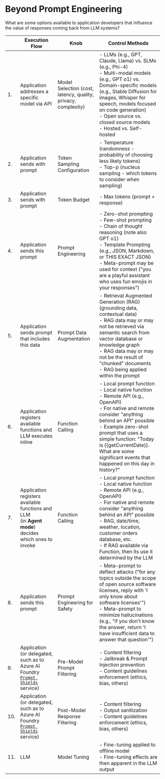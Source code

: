 # Beyond Prompt Engineering

What are some options available to application developers that influence the value of responses coming back from LLM systems?

| | Execution Flow  | Knob | Control Methods |
|--|--------------------|----------|----------------|
|1. | Application addresses a specific model via API | Model Selection (cost, latency, quality, privacy, complexity) | - LLMs (e.g., GPT, Claude, Llama) vs. SLMs (e.g., Phi-4)<br>- Multi-modal models (e.g., GPT o1) vs. Domain-specific models (e.g., Stable Diffusion for images, Whisper for speech, models focused on code generation)<br>- Open source vs. closed source models<br>- Hosted vs. Self-hosted |
|2. | Application sends with prompt | Token Sampling Configuration | - Temperature (randomness - probability of choosing less likely tokens)<br>- Top-p (nucleus sampling - which tokens to consider when sampling)|
|3. | Application sends with prompt | Token Budget | - Max tokens (prompt + response) |
|4. | Application sends this prompt | Prompt Engineering | - Zero-shot prompting<br>- Few-shot prompting<br>- Chain of thought reasoning (note also GPT o1)<br>- Template Prompting (e.g., JSON, Markdown, or THIS EXACT JSON)<br>- Meta-prompt may be used for context ("you are a playful assistant who uses fun emojis in your responses") |
|5. | Application sends prompt that includes this data | Prompt Data Augmentation | - Retrieval Augmented Generation (RAG) (grounding data, contextual data)<br>- RAG data may or may not be retrieved via semantic search from vector database or knowledge graph<br>- RAG data may or may not be the result of "chunked" documents<br>- RAG being applied within the prompt
|6. | Application registers available functions and LLM executes inline | Function Calling | - Local prompt function<br>- Local native function<br>- Remote API (e.g., OpenAPI)<br>- For native and remote consider "anything behind an API" possible<br>- Example zero-shot prompt that uses a simple function: "Today is {{getCurrentDate}}. What are some significant events that happened on this day in history?" |
|7. | Application registers available functions and LLM<br>(in **Agent mode**) decides which ones to invoke | Function Calling | - Local prompt function<br>- Local native function<br>- Remote API (e.g., OpenAPI)<br>- For native and remote consider "anything behind an API" possible<br>- RAG, date/time, weather, location, customer orders database, etc.<br>- If RAG available via Function, then its use it determined by the LLM |
|8. | Application sends this prompt| Prompt Engineering for Safety | - Meta-prompt to deflect attacks ("for any topics outside the scope of open source software licenses, reply with 'I only know about software licenses'")<br>- Meta-prompt to minimize hallucinations (e.g., "if you don't know the answer, return 'I have insufficient data to answer that question'") |
|9. | Application (or delegated, such as to Azure AI Foundry [`Prompt Shields`](https://learn.microsoft.com/en-us/azure/ai-services/content-safety/concepts/jailbreak-detection) service) | Pre-Model Prompt Filtering | - Content filtering<br>- Jailbreak & Prompt Injection prevention<br>- Content guidelines enforcement (ethics, bias, others) |
|10. | Application (or delegated, such as to Azure AI Foundry [`Prompt Shields`](https://learn.microsoft.com/en-us/azure/ai-services/content-safety/concepts/jailbreak-detection) service) | Post-Model Response Filtering | - Content filtering<br>- Output sanitization<br>- Content guidelines enforcement (ethics, bias, others) |
|11. | LLM        | Model Tuning | - Fine-tuning applied to offline model<br>- Fine-tuning effects are then apparent in the LLM output |

<!-- Add beam search? -->

<!-- Bill Wilder, https://github.com/crankingai/azureaitraining/blob/main/beyond-prompt-engineering.md -->
